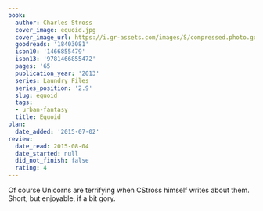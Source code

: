 ```yaml
---
book:
  author: Charles Stross
  cover_image: equoid.jpg
  cover_image_url: https://i.gr-assets.com/images/S/compressed.photo.goodreads.com/books/1380030682l/18403081._SX98_.jpg
  goodreads: '18403081'
  isbn10: '1466855479'
  isbn13: '9781466855472'
  pages: '65'
  publication_year: '2013'
  series: Laundry Files
  series_position: '2.9'
  slug: equoid
  tags:
  - urban-fantasy
  title: Equoid
plan:
  date_added: '2015-07-02'
review:
  date_read: 2015-08-04
  date_started: null
  did_not_finish: false
  rating: 4
---
```


Of course Unicorns are terrifying when CStross himself writes about them. Short, but enjoyable, if a bit gory.
